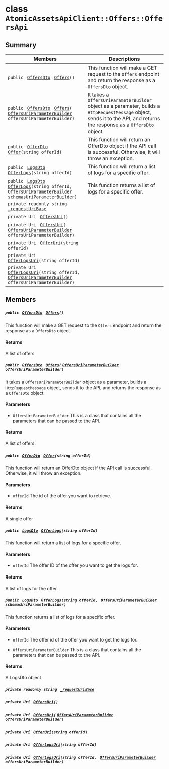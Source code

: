 # class `AtomicAssetsApiClient::Offers::OffersApi` 

## Summary

 Members                                | Descriptions                                
----------------------------------------|---------------------------------------------
`public ` [`OffersDto`](AtomicAssetsApiClient--Offers--OffersDto.md)` ` [`Offers`](#class_atomic_assets_api_client_1_1_offers_1_1_offers_api_1a6ad9622cb51a2bfb25dce65cc64dacd3)`()` | This function will make a GET request to the `Offers` endpoint and return the response as a `OffersDto` object.
`public ` [`OffersDto`](AtomicAssetsApiClient--Offers--OffersDto.md)` ` [`Offers`](#class_atomic_assets_api_client_1_1_offers_1_1_offers_api_1a8a2c0fdc617e6862e7bfc84e5ab7bca8)`(` [`OffersUriParameterBuilder`](AtomicAssetsApiClient--Offers--OffersUriParameterBuilder.md)` offersUriParameterBuilder)` | It takes a `OffersUriParameterBuilder` object as a parameter, builds a `HttpRequestMessage` object, sends it to the API, and returns the response as a `OffersDto` object.
`public ` [`OfferDto`](AtomicAssetsApiClient--Offers--OfferDto.md)` ` [`Offer`](#class_atomic_assets_api_client_1_1_offers_1_1_offers_api_1ae093d07f4cfa336003425539a0a92a13)`(string offerId)` | This function will return an OfferDto object if the API call is successful. Otherwise, it will throw an exception.
`public ` [`LogsDto`](AtomicAssetsApiClient--LogsDto.md)` ` [`OfferLogs`](#class_atomic_assets_api_client_1_1_offers_1_1_offers_api_1ab8311c9a2d3602ab9cb14d0cad5f9c13)`(string offerId)` | This function will return a list of logs for a specific offer.
`public ` [`LogsDto`](AtomicAssetsApiClient--LogsDto.md)` ` [`OfferLogs`](#class_atomic_assets_api_client_1_1_offers_1_1_offers_api_1a5403da960dc8ab3c59e75be746be37a7)`(string offerId, ` [`OffersUriParameterBuilder`](AtomicAssetsApiClient--Offers--OffersUriParameterBuilder.md)` schemasUriParameterBuilder)` | This function returns a list of logs for a specific offer.
`private readonly string ` [`_requestUriBase`](#class_atomic_assets_api_client_1_1_offers_1_1_offers_api_1a1854c4909a1013a684af16fb52e8a387) | 
`private Uri ` [`OffersUri`](#class_atomic_assets_api_client_1_1_offers_1_1_offers_api_1ada4f3a19377ef670d6e90db76983d1e5)`()` | 
`private Uri ` [`OffersUri`](#class_atomic_assets_api_client_1_1_offers_1_1_offers_api_1a7193d9a8040525ada787f90854c047f8)`(` [`OffersUriParameterBuilder`](AtomicAssetsApiClient--Offers--OffersUriParameterBuilder.md)` offersUriParameterBuilder)` | 
`private Uri ` [`OfferUri`](#class_atomic_assets_api_client_1_1_offers_1_1_offers_api_1a20b72164e6cdeeb7fe55ada62c70f6cb)`(string offerId)` | 
`private Uri ` [`OfferLogsUri`](#class_atomic_assets_api_client_1_1_offers_1_1_offers_api_1a30e9bba1b128fcfdd45beac4c5529ddc)`(string offerId)` | 
`private Uri ` [`OfferLogsUri`](#class_atomic_assets_api_client_1_1_offers_1_1_offers_api_1a1b159d8d73aa0ae3b1e72fc84bf13b6d)`(string offerId, ` [`OffersUriParameterBuilder`](AtomicAssetsApiClient--Offers--OffersUriParameterBuilder.md)` offersUriParameterBuilder)` | 

## Members

##### `public ` [`OffersDto`](AtomicAssetsApiClient--Offers--OffersDto.md)` ` [`Offers`](#class_atomic_assets_api_client_1_1_offers_1_1_offers_api_1a6ad9622cb51a2bfb25dce65cc64dacd3)`()` 

This function will make a GET request to the `Offers` endpoint and return the response as a `OffersDto` object.

#### Returns
A list of offers

##### `public ` [`OffersDto`](AtomicAssetsApiClient--Offers--OffersDto.md)` ` [`Offers`](#class_atomic_assets_api_client_1_1_offers_1_1_offers_api_1a8a2c0fdc617e6862e7bfc84e5ab7bca8)`(` [`OffersUriParameterBuilder`](AtomicAssetsApiClient--Offers--OffersUriParameterBuilder.md)` offersUriParameterBuilder)` 

It takes a `OffersUriParameterBuilder` object as a parameter, builds a `HttpRequestMessage` object, sends it to the API, and returns the response as a `OffersDto` object.

#### Parameters
* `OffersUriParameterBuilder` This is a class that contains all the parameters that can be passed to the API.

#### Returns
A list of offers.

##### `public ` [`OfferDto`](AtomicAssetsApiClient--Offers--OfferDto.md)` ` [`Offer`](#class_atomic_assets_api_client_1_1_offers_1_1_offers_api_1ae093d07f4cfa336003425539a0a92a13)`(string offerId)` 

This function will return an OfferDto object if the API call is successful. Otherwise, it will throw an exception.

#### Parameters
* `offerId` The id of the offer you want to retrieve.

#### Returns
A single offer

##### `public ` [`LogsDto`](AtomicAssetsApiClient--LogsDto.md)` ` [`OfferLogs`](#class_atomic_assets_api_client_1_1_offers_1_1_offers_api_1ab8311c9a2d3602ab9cb14d0cad5f9c13)`(string offerId)` 

This function will return a list of logs for a specific offer.

#### Parameters
* `offerId` The offer ID of the offer you want to get the logs for.

#### Returns
A list of logs for the offer.

##### `public ` [`LogsDto`](AtomicAssetsApiClient--LogsDto.md)` ` [`OfferLogs`](#class_atomic_assets_api_client_1_1_offers_1_1_offers_api_1a5403da960dc8ab3c59e75be746be37a7)`(string offerId, ` [`OffersUriParameterBuilder`](AtomicAssetsApiClient--Offers--OffersUriParameterBuilder.md)` schemasUriParameterBuilder)` 

This function returns a list of logs for a specific offer.

#### Parameters
* `offerId` The offer id of the offer you want to get the logs for.

* `OffersUriParameterBuilder` This is a class that contains all the parameters that can be passed to the API.

#### Returns
A LogsDto object

##### `private readonly string ` [`_requestUriBase`](#class_atomic_assets_api_client_1_1_offers_1_1_offers_api_1a1854c4909a1013a684af16fb52e8a387) 

##### `private Uri ` [`OffersUri`](#class_atomic_assets_api_client_1_1_offers_1_1_offers_api_1ada4f3a19377ef670d6e90db76983d1e5)`()` 

##### `private Uri ` [`OffersUri`](#class_atomic_assets_api_client_1_1_offers_1_1_offers_api_1a7193d9a8040525ada787f90854c047f8)`(` [`OffersUriParameterBuilder`](AtomicAssetsApiClient--Offers--OffersUriParameterBuilder.md)` offersUriParameterBuilder)` 

##### `private Uri ` [`OfferUri`](#class_atomic_assets_api_client_1_1_offers_1_1_offers_api_1a20b72164e6cdeeb7fe55ada62c70f6cb)`(string offerId)` 

##### `private Uri ` [`OfferLogsUri`](#class_atomic_assets_api_client_1_1_offers_1_1_offers_api_1a30e9bba1b128fcfdd45beac4c5529ddc)`(string offerId)` 

##### `private Uri ` [`OfferLogsUri`](#class_atomic_assets_api_client_1_1_offers_1_1_offers_api_1a1b159d8d73aa0ae3b1e72fc84bf13b6d)`(string offerId, ` [`OffersUriParameterBuilder`](AtomicAssetsApiClient--Offers--OffersUriParameterBuilder.md)` offersUriParameterBuilder)` 

